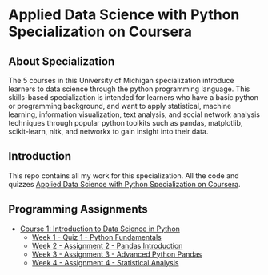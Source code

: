 # Applied Data Science with Python Specialization on Coursera


## About Specialization
The 5 courses in this University of Michigan specialization introduce learners to data science through the python programming language. This skills-based specialization is intended for learners who have a basic python or programming background, and want to apply statistical, machine learning, information visualization, text analysis, and social network analysis techniques through popular python toolkits such as pandas, matplotlib, scikit-learn, nltk, and networkx to gain insight into their data.


## Introduction
This repo contains all my work for this specialization. All the code and quizzes [Applied Data Science with Python Specialization on Coursera](https://www.coursera.org/specializations/data-science-python).

## Programming Assignments

- [Course 1: Introduction to Data Science in Python](Course%201)
  - [Week 1 - Quiz 1 - Python Fundamentals](Course%201/W1%20-%20Python%20Fundamentals/Quiz%201.md)
  - [Week 2 - Assignment 2 - Pandas Introduction](Course%201/W2%20-%20Pandas%20Introduction/Assignment+2.ipynb)
  - [Week 3 - Assignment 3 - Advanced Python Pandas](Course%201/W3%20-%20Advanced%20Python%20Pandas/Assignment+3.ipynb)
  - [Week 4 - Assignment 4 - Statistical Analysis](Course%201/W4%20-%20Statistical%20Analysis/Assignment+4.ipynb)



